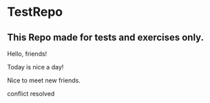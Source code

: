 # TestRepo
## This Repo made for tests and exercises only.

Hello, friends!

Today is nice a day!

Nice to meet new friends.

conflict resolved
